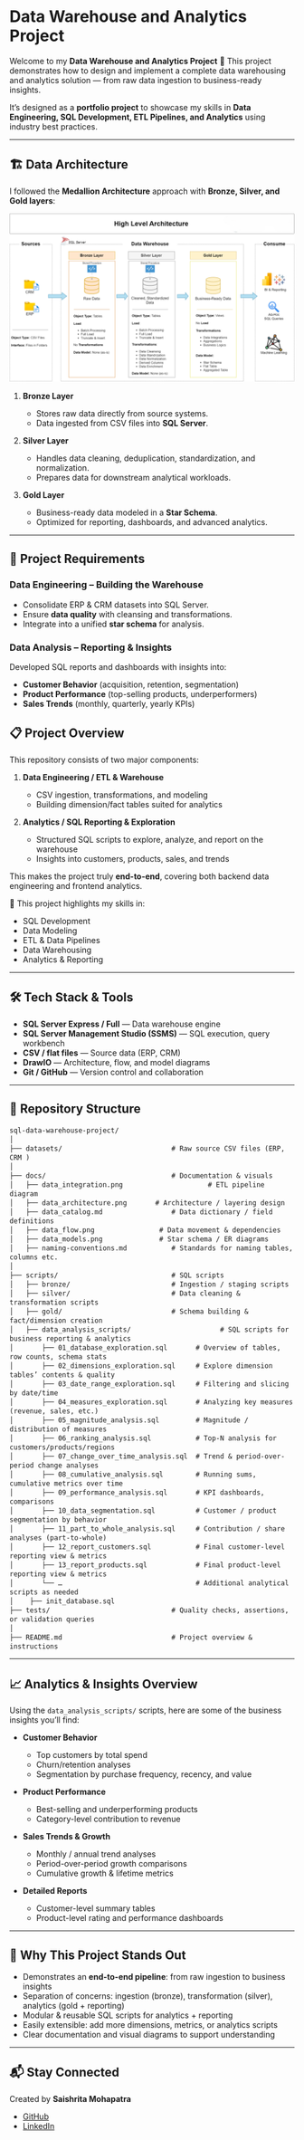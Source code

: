 # Data Warehouse and Analytics Project

Welcome to my **Data Warehouse and Analytics Project** 🚀
This project demonstrates how to design and implement a complete data warehousing and analytics solution — from raw data ingestion to business-ready insights.

It’s designed as a **portfolio project** to showcase my skills in **Data Engineering, SQL Development, ETL Pipelines, and Analytics** using industry best practices.

---

## 🏗️ Data Architecture

I followed the **Medallion Architecture** approach with **Bronze, Silver, and Gold layers**:

![Data Architecture](docs/data_architecture.png)

1. **Bronze Layer**

   * Stores raw data directly from source systems.
   * Data ingested from CSV files into **SQL Server**.

2. **Silver Layer**

   * Handles data cleaning, deduplication, standardization, and normalization.
   * Prepares data for downstream analytical workloads.

3. **Gold Layer**

   * Business-ready data modeled in a **Star Schema**.
   * Optimized for reporting, dashboards, and advanced analytics.

---

## 🚀 Project Requirements

### Data Engineering – Building the Warehouse

* Consolidate ERP & CRM datasets into SQL Server.
* Ensure **data quality** with cleansing and transformations.
* Integrate into a unified **star schema** for analysis.

### Data Analysis – Reporting & Insights

Developed SQL reports and dashboards with insights into:

* **Customer Behavior** (acquisition, retention, segmentation)
* **Product Performance** (top-selling products, underperformers)
* **Sales Trends** (monthly, quarterly, yearly KPIs)



## 📋 Project Overview

This repository consists of two major components:

1. **Data Engineering / ETL & Warehouse**

   * CSV ingestion, transformations, and modeling
   * Building dimension/fact tables suited for analytics

2. **Analytics / SQL Reporting & Exploration**

   * Structured SQL scripts to explore, analyze, and report on the warehouse
   * Insights into customers, products, sales, and trends

This makes the project truly **end-to-end**, covering both backend data engineering and frontend analytics.

🎯 This project highlights my skills in:

* SQL Development
* Data Modeling
* ETL & Data Pipelines
* Data Warehousing
* Analytics & Reporting

---

## 🛠️ Tech Stack & Tools

* **SQL Server Express / Full** — Data warehouse engine
* **SQL Server Management Studio (SSMS)** — SQL execution, query workbench
* **CSV / flat files** — Source data (ERP, CRM)
* **DrawIO** — Architecture, flow, and model diagrams
* **Git / GitHub** — Version control and collaboration

---

## 📂 Repository Structure

```
sql-data-warehouse-project/
│
├── datasets/                           # Raw source CSV files (ERP, CRM )
│
├── docs/                               # Documentation & visuals
│   ├── data_integration.png                     # ETL pipeline diagram
│   ├── data_architecture.png       # Architecture / layering design
│   ├── data_catalog.md                 # Data dictionary / field definitions
│   ├── data_flow.png                # Data movement & dependencies
│   ├── data_models.png              # Star schema / ER diagrams
│   ├── naming-conventions.md           # Standards for naming tables, columns etc.
│
├── scripts/                            # SQL scripts
│   ├── bronze/                         # Ingestion / staging scripts
│   ├── silver/                         # Data cleaning & transformation scripts
│   ├── gold/                           # Schema building & fact/dimension creation
│   ├── data_analysis_scripts/                      # SQL scripts for business reporting & analytics
│       ├── 01_database_exploration.sql       # Overview of tables, row counts, schema stats
│       ├── 02_dimensions_exploration.sql     # Explore dimension tables’ contents & quality
│       ├── 03_date_range_exploration.sql     # Filtering and slicing by date/time
│       ├── 04_measures_exploration.sql       # Analyzing key measures (revenue, sales, etc.)
│       ├── 05_magnitude_analysis.sql         # Magnitude / distribution of measures
│       ├── 06_ranking_analysis.sql           # Top-N analysis for customers/products/regions
│       ├── 07_change_over_time_analysis.sql  # Trend & period-over-period change analyses
│       ├── 08_cumulative_analysis.sql        # Running sums, cumulative metrics over time
│       ├── 09_performance_analysis.sql       # KPI dashboards, comparisons
│       ├── 10_data_segmentation.sql          # Customer / product segmentation by behavior
│       ├── 11_part_to_whole_analysis.sql     # Contribution / share analyses (part-to-whole)
│       ├── 12_report_customers.sql           # Final customer-level reporting view & metrics
│       ├── 13_report_products.sql            # Final product-level reporting view & metrics
│       └── …                                 # Additional analytical scripts as needed
│    ├── init_database.sql
├── tests/                              # Quality checks, assertions, or validation queries
│
├── README.md                           # Project overview & instructions
```

---

## 📈 Analytics & Insights Overview

Using the `data_analysis_scripts/` scripts, here are some of the business insights you’ll find:

* **Customer Behavior**

  * Top customers by total spend
  * Churn/retention analyses
  * Segmentation by purchase frequency, recency, and value

* **Product Performance**

  * Best-selling and underperforming products
  * Category-level contribution to revenue

* **Sales Trends & Growth**

  * Monthly / annual trend analyses
  * Period-over-period growth comparisons
  * Cumulative growth & lifetime metrics

* **Detailed Reports**

  * Customer-level summary tables
  * Product-level rating and performance dashboards

---


## 🎯 Why This Project Stands Out

* Demonstrates an **end-to-end pipeline**: from raw ingestion to business insights
* Separation of concerns: ingestion (bronze), transformation (silver), analytics (gold + reporting)
* Modular & reusable SQL scripts for analytics + reporting
* Easily extensible: add more dimensions, metrics, or analytics scripts
* Clear documentation and visual diagrams to support understanding

---

## 📬 Stay Connected

Created by **Saishrita Mohapatra**

* [GitHub](https://github.com/Saishrita)
* [LinkedIn](https://www.linkedin.com/in/saishrita-mohapatra-10a943272/)


